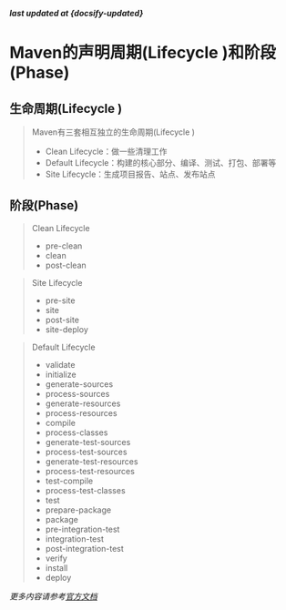 <b><em>last updated at {docsify-updated}</em></b>

# Maven的声明周期(Lifecycle )和阶段(Phase)
## 生命周期(Lifecycle )
> Maven有三套相互独立的生命周期(Lifecycle )
> * Clean Lifecycle：做一些清理工作
> * Default Lifecycle：构建的核心部分、编译、测试、打包、部署等
> * Site Lifecycle：生成项目报告、站点、发布站点

## 阶段(Phase)
> Clean Lifecycle
> * pre-clean
> * clean
> * post-clean

> Site Lifecycle
> * pre-site
> * site
> * post-site
> * site-deploy

> Default Lifecycle
> * validate
> * initialize
> * generate-sources
> * process-sources
> * generate-resources
> * process-resources
> * compile
> * process-classes
> * generate-test-sources
> * process-test-sources
> * generate-test-resources
> * process-test-resources
> * test-compile
> * process-test-classes
> * test
> * prepare-package
> * package
> * pre-integration-test
> * integration-test
> * post-integration-test
> * verify
> * install
> * deploy

_更多内容请参考[官方文档](http://maven.apache.org/guides/introduction/introduction-to-the-lifecycle.html#Lifecycle_Reference)_